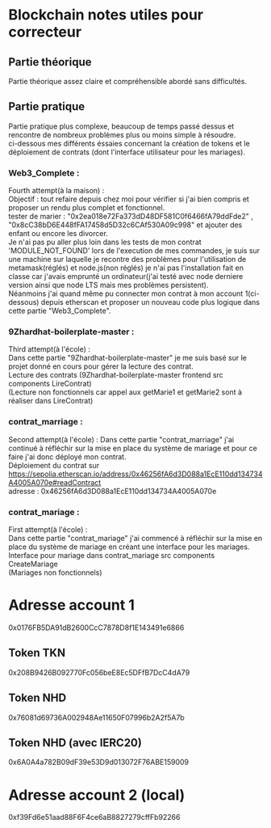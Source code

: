 # Blockchain notes utiles pour correcteur

## Partie théorique
Partie théorique assez claire et compréhensible abordé sans difficultés.

## Partie pratique
Partie pratique plus complexe, beaucoup de temps passé dessus et rencontre de nombreux problèmes plus ou moins simple à résoudre.  
ci-dessous mes différents éssaies concernant la création de tokens et le déploiement de contrats (dont l'interface utilisateur pour les mariages).  

### Web3_Complete :
Fourth attempt(à la maison) :  
Objectif : tout refaire depuis chez moi pour vérifier si j'ai bien compris et proposer un rendu plus complet et fonctionnel.  
tester de marier : "0x2ea018e72Fa373dD48DF581C0f6466fA79ddFde2" , "0x8cC38bD6E448fFA17458d5D32c6CAf530A09c998" et ajouter des enfant ou encore les divorcer.  
Je n'ai pas pu aller plus loin dans les tests de mon contrat 'MODULE_NOT_FOUND' lors de l'execution de mes commandes, je suis sur une machine sur laquelle je recontre des problèmes pour l'utilisation de metamask(réglés) et node.js(non réglés) je n'ai pas l'installation fait en classe car j'avais emprunté un ordinateur(j'ai testé avec node derniere version ainsi que node LTS mais mes problèmes persistent).  
Néanmoins j'ai quand même pu connecter mon contrat à mon account 1(ci-dessous) depuis etherscan et proposer un nouveau code plus logique dans cette partie "Web3_Complete".  

### 9Zhardhat-boilerplate-master :
Third attempt(à l'école) :  
Dans cette partie "9Zhardhat-boilerplate-master" je me suis basé sur le projet donné en cours pour gérer la lecture des contrat.  
Lecture des contrats (9Zhardhat-boilerplate-master frontend src components LireContrat)  
(Lecture non fonctionnels car appel aux getMarie1 et getMarie2 sont à réaliser dans LireContrat)  

### contrat_marriage :
Second attempt(à l'école) : 
Dans cette partie "contrat_marriage" j'ai continué à réfléchir sur la mise en place du système de mariage et pour ce faire j'ai donc déployé mon contrat.  
Déploiement du contrat sur https://sepolia.etherscan.io/address/0x46256fA6d3D088a1EcE110dd134734A4005A070e#readContract  
adresse : 0x46256fA6d3D088a1EcE110dd134734A4005A070e  

### contrat_mariage :
First attempt(à l'école) :  
Dans cette partie "contrat_mariage" j'ai commencé à réfléchir sur la mise en place du système de mariage en créant une interface pour les mariages.  
Interface pour mariage dans contrat_mariage src components CreateMariage  
(Mariages non fonctionnels)  

# Adresse account 1
0x0176FB5DA91dB2600CcC7878D8f1E143491e6866  
## Token TKN
0x208B9426B092770Fc056beE8Ec5DFfB7DcC4dA79  
## Token NHD
0x76081d69736A002948Ae11650F07996b2A2f5A7b  
## Token NHD (avec IERC20)
0x6A0A4a782B09dF39e53D9d013072F76ABE159009  
  
# Adresse account 2 (local)
0xf39Fd6e51aad88F6F4ce6aB8827279cffFb92266  